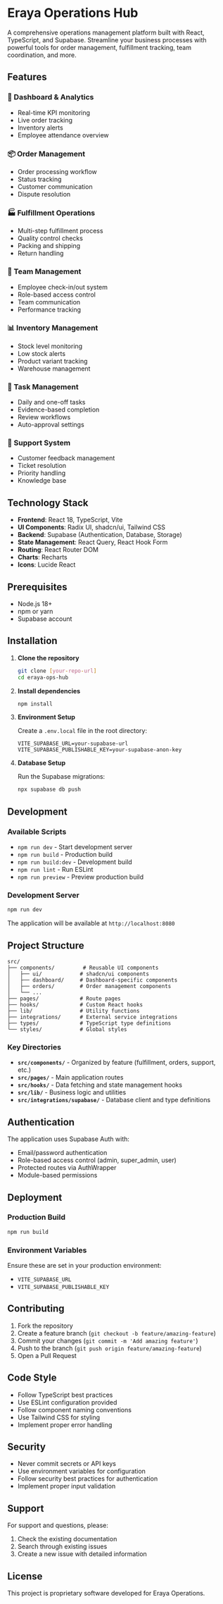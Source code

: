# Eraya Operations Hub

A comprehensive operations management platform built with React, TypeScript, and Supabase. Streamline your business processes with powerful tools for order management, fulfillment tracking, team coordination, and more.

## Features

### 🎯 Dashboard & Analytics
- Real-time KPI monitoring
- Live order tracking
- Inventory alerts
- Employee attendance overview

### 📦 Order Management
- Order processing workflow
- Status tracking
- Customer communication
- Dispute resolution

### 🏭 Fulfillment Operations
- Multi-step fulfillment process
- Quality control checks
- Packing and shipping
- Return handling

### 👥 Team Management
- Employee check-in/out system
- Role-based access control
- Team communication
- Performance tracking

### 📊 Inventory Management
- Stock level monitoring
- Low stock alerts
- Product variant tracking
- Warehouse management

### 🎯 Task Management
- Daily and one-off tasks
- Evidence-based completion
- Review workflows
- Auto-approval settings

### 💬 Support System
- Customer feedback management
- Ticket resolution
- Priority handling
- Knowledge base

## Technology Stack

- **Frontend**: React 18, TypeScript, Vite
- **UI Components**: Radix UI, shadcn/ui, Tailwind CSS
- **Backend**: Supabase (Authentication, Database, Storage)
- **State Management**: React Query, React Hook Form
- **Routing**: React Router DOM
- **Charts**: Recharts
- **Icons**: Lucide React

## Prerequisites

- Node.js 18+
- npm or yarn
- Supabase account

## Installation

1. **Clone the repository**
   ```bash
   git clone [your-repo-url]
   cd eraya-ops-hub
   ```

2. **Install dependencies**
   ```bash
   npm install
   ```

3. **Environment Setup**

   Create a `.env.local` file in the root directory:
   ```env
   VITE_SUPABASE_URL=your-supabase-url
   VITE_SUPABASE_PUBLISHABLE_KEY=your-supabase-anon-key
   ```

4. **Database Setup**

   Run the Supabase migrations:
   ```bash
   npx supabase db push
   ```

## Development

### Available Scripts

- `npm run dev` - Start development server
- `npm run build` - Production build
- `npm run build:dev` - Development build
- `npm run lint` - Run ESLint
- `npm run preview` - Preview production build

### Development Server

```bash
npm run dev
```

The application will be available at `http://localhost:8080`

## Project Structure

```
src/
├── components/         # Reusable UI components
│   ├── ui/            # shadcn/ui components
│   ├── dashboard/     # Dashboard-specific components
│   ├── orders/        # Order management components
│   └── ...
├── pages/             # Route pages
├── hooks/             # Custom React hooks
├── lib/               # Utility functions
├── integrations/      # External service integrations
├── types/             # TypeScript type definitions
└── styles/            # Global styles
```

### Key Directories

- **`src/components/`** - Organized by feature (fulfillment, orders, support, etc.)
- **`src/pages/`** - Main application routes
- **`src/hooks/`** - Data fetching and state management hooks
- **`src/lib/`** - Business logic and utilities
- **`src/integrations/supabase/`** - Database client and type definitions

## Authentication

The application uses Supabase Auth with:
- Email/password authentication
- Role-based access control (admin, super_admin, user)
- Protected routes via AuthWrapper
- Module-based permissions

## Deployment

### Production Build

```bash
npm run build
```

### Environment Variables

Ensure these are set in your production environment:
- `VITE_SUPABASE_URL`
- `VITE_SUPABASE_PUBLISHABLE_KEY`

## Contributing

1. Fork the repository
2. Create a feature branch (`git checkout -b feature/amazing-feature`)
3. Commit your changes (`git commit -m 'Add amazing feature'`)
4. Push to the branch (`git push origin feature/amazing-feature`)
5. Open a Pull Request

## Code Style

- Follow TypeScript best practices
- Use ESLint configuration provided
- Follow component naming conventions
- Use Tailwind CSS for styling
- Implement proper error handling

## Security

- Never commit secrets or API keys
- Use environment variables for configuration
- Follow security best practices for authentication
- Implement proper input validation

## Support

For support and questions, please:
1. Check the existing documentation
2. Search through existing issues
3. Create a new issue with detailed information

## License

This project is proprietary software developed for Eraya Operations.

